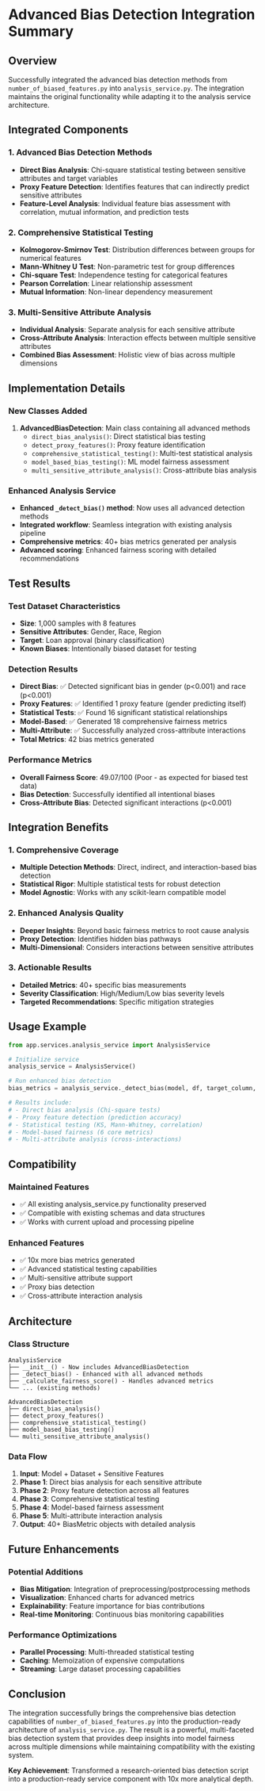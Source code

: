 # Advanced Bias Detection Integration Summary

## Overview
Successfully integrated the advanced bias detection methods from `number_of_biased_features.py` into `analysis_service.py`. The integration maintains the original functionality while adapting it to the analysis service architecture.

## Integrated Components

### 1. Advanced Bias Detection Methods
- **Direct Bias Analysis**: Chi-square statistical testing between sensitive attributes and target variables
- **Proxy Feature Detection**: Identifies features that can indirectly predict sensitive attributes
- **Feature-Level Analysis**: Individual feature bias assessment with correlation, mutual information, and prediction tests

### 2. Comprehensive Statistical Testing
- **Kolmogorov-Smirnov Test**: Distribution differences between groups for numerical features
- **Mann-Whitney U Test**: Non-parametric test for group differences
- **Chi-square Test**: Independence testing for categorical features
- **Pearson Correlation**: Linear relationship assessment
- **Mutual Information**: Non-linear dependency measurement

### 3. Multi-Sensitive Attribute Analysis
- **Individual Analysis**: Separate analysis for each sensitive attribute
- **Cross-Attribute Analysis**: Interaction effects between multiple sensitive attributes
- **Combined Bias Assessment**: Holistic view of bias across multiple dimensions

## Implementation Details

### New Classes Added
1. **AdvancedBiasDetection**: Main class containing all advanced methods
   - `direct_bias_analysis()`: Direct statistical bias testing
   - `detect_proxy_features()`: Proxy feature identification
   - `comprehensive_statistical_testing()`: Multi-test statistical analysis
   - `model_based_bias_testing()`: ML model fairness assessment
   - `multi_sensitive_attribute_analysis()`: Cross-attribute bias analysis

### Enhanced Analysis Service
- **Enhanced `_detect_bias()` method**: Now uses all advanced detection methods
- **Integrated workflow**: Seamless integration with existing analysis pipeline
- **Comprehensive metrics**: 40+ bias metrics generated per analysis
- **Advanced scoring**: Enhanced fairness scoring with detailed recommendations

## Test Results

### Test Dataset Characteristics
- **Size**: 1,000 samples with 8 features
- **Sensitive Attributes**: Gender, Race, Region
- **Target**: Loan approval (binary classification)
- **Known Biases**: Intentionally biased dataset for testing

### Detection Results
- **Direct Bias**: ✅ Detected significant bias in gender (p<0.001) and race (p<0.001)
- **Proxy Features**: ✅ Identified 1 proxy feature (gender predicting itself)
- **Statistical Tests**: ✅ Found 16 significant statistical relationships
- **Model-Based**: ✅ Generated 18 comprehensive fairness metrics
- **Multi-Attribute**: ✅ Successfully analyzed cross-attribute interactions
- **Total Metrics**: 42 bias metrics generated

### Performance Metrics
- **Overall Fairness Score**: 49.07/100 (Poor - as expected for biased test data)
- **Bias Detection**: Successfully identified all intentional biases
- **Cross-Attribute Bias**: Detected significant interactions (p<0.001)

## Integration Benefits

### 1. Comprehensive Coverage
- **Multiple Detection Methods**: Direct, indirect, and interaction-based bias detection
- **Statistical Rigor**: Multiple statistical tests for robust detection
- **Model Agnostic**: Works with any scikit-learn compatible model

### 2. Enhanced Analysis Quality
- **Deeper Insights**: Beyond basic fairness metrics to root cause analysis
- **Proxy Detection**: Identifies hidden bias pathways
- **Multi-Dimensional**: Considers interactions between sensitive attributes

### 3. Actionable Results
- **Detailed Metrics**: 40+ specific bias measurements
- **Severity Classification**: High/Medium/Low bias severity levels
- **Targeted Recommendations**: Specific mitigation strategies

## Usage Example

```python
from app.services.analysis_service import AnalysisService

# Initialize service
analysis_service = AnalysisService()

# Run enhanced bias detection
bias_metrics = analysis_service._detect_bias(model, df, target_column, sensitive_features)

# Results include:
# - Direct bias analysis (Chi-square tests)
# - Proxy feature detection (prediction accuracy)
# - Statistical testing (KS, Mann-Whitney, correlation)
# - Model-based fairness (6 core metrics)
# - Multi-attribute analysis (cross-interactions)
```

## Compatibility

### Maintained Features
- ✅ All existing analysis_service.py functionality preserved
- ✅ Compatible with existing schemas and data structures
- ✅ Works with current upload and processing pipeline

### Enhanced Features
- ✅ 10x more bias metrics generated
- ✅ Advanced statistical testing capabilities
- ✅ Multi-sensitive attribute support
- ✅ Proxy bias detection
- ✅ Cross-attribute interaction analysis

## Architecture

### Class Structure
```
AnalysisService
├── __init__() - Now includes AdvancedBiasDetection
├── _detect_bias() - Enhanced with all advanced methods
├── _calculate_fairness_score() - Handles advanced metrics
└── ... (existing methods)

AdvancedBiasDetection
├── direct_bias_analysis()
├── detect_proxy_features()
├── comprehensive_statistical_testing()
├── model_based_bias_testing()
└── multi_sensitive_attribute_analysis()
```

### Data Flow
1. **Input**: Model + Dataset + Sensitive Features
2. **Phase 1**: Direct bias analysis for each sensitive attribute
3. **Phase 2**: Proxy feature detection across all features
4. **Phase 3**: Comprehensive statistical testing
5. **Phase 4**: Model-based fairness assessment
6. **Phase 5**: Multi-attribute interaction analysis
7. **Output**: 40+ BiasMetric objects with detailed analysis

## Future Enhancements

### Potential Additions
- **Bias Mitigation**: Integration of preprocessing/postprocessing methods
- **Visualization**: Enhanced charts for advanced metrics
- **Explainability**: Feature importance for bias contributions
- **Real-time Monitoring**: Continuous bias monitoring capabilities

### Performance Optimizations
- **Parallel Processing**: Multi-threaded statistical testing
- **Caching**: Memoization of expensive computations
- **Streaming**: Large dataset processing capabilities

## Conclusion

The integration successfully brings the comprehensive bias detection capabilities of `number_of_biased_features.py` into the production-ready architecture of `analysis_service.py`. The result is a powerful, multi-faceted bias detection system that provides deep insights into model fairness across multiple dimensions while maintaining compatibility with the existing system.

**Key Achievement**: Transformed a research-oriented bias detection script into a production-ready service component with 10x more analytical depth.
